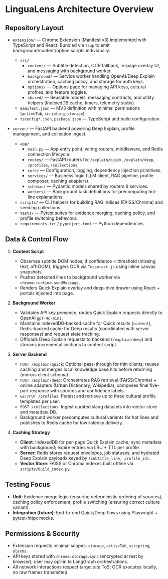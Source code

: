 # LinguaLens Architecture Overview

## Repository Layout

- `extension/` — Chrome Extension (Manifest v3) implemented with TypeScript and React. Bundled via `tsup` to emit background/content/option scripts individually.
  - `src/`
    - `content/` — Subtitle detection, OCR fallback, in-page overlay UI, and messaging with background worker.
    - `background/` — Service worker handling OpenAI/Deep Explain orchestration, caching policy, and storage for auth keys.
    - `options/` — Options page for managing API keys, cultural profiles, and feature toggles.
    - `shared/` — Reusable models, messaging contracts, and utility helpers (IndexedDB cache, timers, telemetry stubs).
  - `manifest.json` — MV3 definition with minimal permissions (`activeTab`, `scripting`, `storage`).
  - `tsconfig*.json`, `package.json` — TypeScript and build configuration.

- `server/` — FastAPI backend powering Deep Explain, profile management, and collection ingest.
  - `app/`
    - `main.py` — App entry point, wiring routers, middleware, and Redis connection lifecycle.
    - `routes/` — FastAPI routers for `/explain/quick`, `/explain/deep`, `/profiles`, `/collections`.
    - `core/` — Configuration, logging, dependency injection primitives.
    - `services/` — Business logic (LLM client, RAG pipeline, profile composer, caching adapters).
    - `schemas/` — Pydantic models shared by routers & services.
    - `workers/` — Background task definitions for precomputing hot-line explanations.
  - `scripts/` — CLI helpers for building RAG indices (FAISS/Chroma) and seeding collections.
  - `tests/` — Pytest suites for evidence merging, caching policy, and profile switching behaviour.
  - `requirements.txt` / `pyproject.toml` — Python dependencies.

## Data & Control Flow

1. **Content Script**
   - Observes subtitle DOM nodes; if confidence < threshold (missing text, off-DOM), triggers OCR via `Tesseract.js` using inline canvas snapshots.
   - Pushes detected lines to background worker via `chrome.runtime.sendMessage`.
   - Renders Quick Explain overlay and deep-dive drawer using React + portals injected into page.

2. **Background Worker**
   - Validates API key presence; routes Quick Explain requests directly to OpenAI `gpt-4o-mini`.
   - Maintains IndexedDB-backed cache for Quick results (`content`), Redis-backed cache for Deep results (coordinated with server responses) and request state tracking.
   - Offloads Deep Explain requests to backend (`/explain/deep`) and streams incremental sections to content script.

3. **Server Backend**
   - `POST /explain/quick`: Optional pass-through for thin clients; reuses caching and merges local knowledge base hits before returning (mirrors client schema).
   - `POST /explain/deep`: Orchestrates RAG retrieval (FAISS/Chroma) + online adapters (Urban Dictionary, Wikipedia), composes final five-part response with sources and confidence labels.
   - `GET/PUT /profiles`: Persist and retrieve up to three cultural profile templates per user.
   - `POST /collections`: Ingest curated slang datasets into vector store and metadata DB.
   - Background worker precomputes cultural variants for hot lines and publishes to Redis cache for low-latency delivery.

4. **Caching Strategy**
   - **Client**: IndexedDB for per-page Quick Explain cache; sync metadata with background; expire entries via LRU + TTL per profile.
   - **Server**: Redis stores request envelopes, job statuses, and hydrated Deep Explain payloads keyed by `(subtitle_line, profile_id)`.
   - **Vector Store**: FAISS or Chroma indexes built offline via `scripts/build_index.py`.

## Testing Focus

- **Unit**: Evidence merge logic (ensuring deterministic ordering of sources), caching policy enforcement, profile switching (ensuring correct culture variant).
- **Integration (future)**: End-to-end Quick/Deep flows using Playwright + pytest-httpx mocks.

## Permissions & Security

- Extension requests minimal scopes: `storage`, `activeTab`, `scripting`, `alarms`.
- API keys stored with `chrome.storage.sync` (encrypted at rest by browser); user may opt-in to LangGraph orchestrations.
- All network interactions respect target site ToS; OCR executes locally, no raw frames transmitted.
